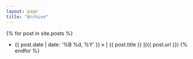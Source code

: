 ```yaml
---
layout: page
title: "Archive"
---
```

{% for post in site.posts %}
* {{ post.date | date: '%B %d, %Y' }} &raquo; [ {{ post.title }} ]({{ post.url }})
{% endfor %}

